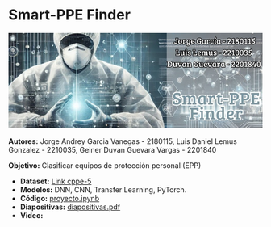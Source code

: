 # Smart-PPE Finder

![Banner](https://github.com/jorge1b3/ai-project-cppe5/blob/main/banner.jpeg)

**Autores:** Jorge Andrey Garcia Vanegas - 2180115, Luis Daniel Lemus Gonzalez - 2210035, Geiner Duvan Guevara Vargas - 2201840

**Objetivo:** Clasificar equipos de protección personal (EPP)

- **Dataset:** [Link cppe-5](https://huggingface.co/datasets/rishitdagli/cppe-5)
- **Modelos:** DNN, CNN, Transfer Learning, PyTorch.
- **Código:**  [proyecto.ipynb](https://github.com/jorge1b3/ai-project-cppe5/blob/main/proyecto.ipynb)
- **Diapositivas:** [diapositivas.pdf](https://github.com/jorge1b3/ai-project-cppe5/blob/main/diapositivas.pdf)
- **Video:** 
